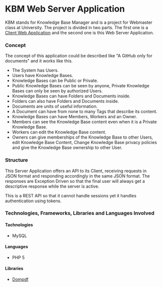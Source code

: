 # KBM Web Server Application

KBM stands for Knowledge Base Manager and is a project for Webmaster class at University. The project is divided in two parts. The first one is a [Client Web Application](https://github.com/bymavc/kbm-web) and the second one is this Web Server Application.

### Concept
The concept of this application could be described like "A GitHub only for documents" and it works like this.

- The System has Users.
- Users have Knowledge Bases.
- Knowledge Bases can be Public or Private.
- Public Knowledge Bases can be seen by anyone, Private Knowledge Bases can only be seen by authorized Users.
- Knowledge Bases can have Folders and Documents inside.
- Folders can also have Folders and Documents inside.
- Documents are units of useful information.
- A Document can have from none to many Tags that describe its content.
- Knowledge Bases can have Members, Workers and an Owner.
- Members can see the Knowledge Base content even when it is a Private Knowledge Base.
- Workers can edit the Knowledge Base content.
- Owners can give memberships of the Knowledge Base to other Users, edit Knowledge Base Content, Change Knowledge Base privacy policies and give the Knowledge Base ownership to other User.

### Structure
This Server Application offers an API to its Client, receiving requests in JSON format and responding accordingly in the same JSON format. The responses are Exception Driven so that the final user will always get a descriptive response while the server is active. 

This is a REST API so that it cannot handle sessions yet it handles authentication using tokens.

### Technologies, Frameworks, Libraries and Languages Involved

#### Tachnologies
- MySQL

#### Languages
- PHP 5

#### Libraries
- [Dompdf](https://github.com/dompdf/dompdf)
